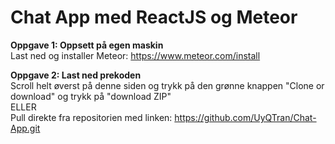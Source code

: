 # Chat App med ReactJS og Meteor

__Oppgave 1\: Oppsett på egen maskin__  
Last ned og installer Meteor: https://www.meteor.com/install

__Oppgave 2\: Last ned prekoden__  
Scroll helt øverst på denne siden og trykk på den grønne knappen "Clone or download" og trykk på "download ZIP"  
ELLER  
Pull direkte fra repositorien med linken: https://github.com/UyQTran/Chat-App.git  

